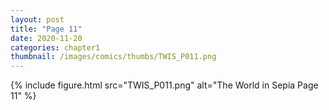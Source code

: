 ```yaml
---
layout: post
title: "Page 11"
date: 2020-11-20
categories: chapter1
thumbnail: /images/comics/thumbs/TWIS_P011.png
---
```


{% include figure.html src="TWIS_P011.png" alt="The World in Sepia Page 11" %}

